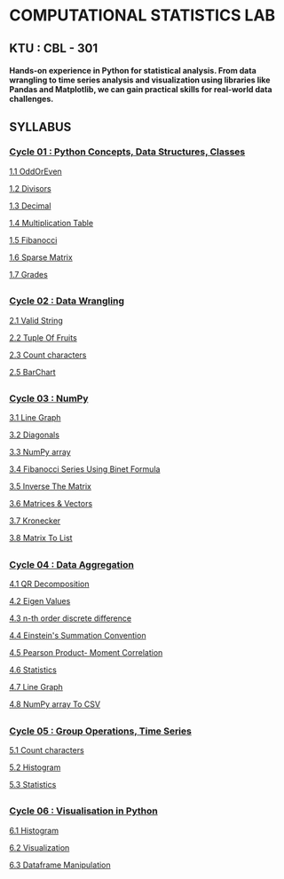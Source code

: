 # COMPUTATIONAL STATISTICS LAB

## KTU : CBL - 301

#### Hands-on experience in Python for statistical analysis. From data wrangling to time series analysis and visualization using libraries like Pandas and Matplotlib, we can gain practical skills for real-world data challenges.

## SYLLABUS

### [Cycle 01 : Python Concepts, Data Structures, Classes](./cycle1)

[1.1 OddOrEven](./cycle1/oddOrEven.py)

[1.2 Divisors](./cycle1/divisors.py)

[1.3 Decimal](./cycle1/diffBase.py)

[1.4 Multiplication Table](./cycle1/multiplicationTable.py)

[1.5 Fibanocci](./cycle1/fibanocci.py)

[1.6 Sparse Matrix](./cycle1/sparse.py)

[1.7 Grades](./cycle1/studGrades.py)

##

### [Cycle 02 : Data Wrangling](./cycle2)

[2.1 Valid String](./cycle2/ValidString.py)

[2.2 Tuple Of Fruits](./cycle2/fruits.py)

[2.3 Count characters](./cycle2/count.py)

[2.5 BarChart](./cycle2/barchart.py)

##

### [Cycle 03 : NumPy](./cycle3)

[3.1 Line Graph](./cycle3/plot.py)

[3.2 Diagonals](./cycle3/diagonals.py)

[3.3 NumPy array](./cycle3/flattening.py)

[3.4 Fibanocci Series Using Binet Formula](./cycle3/Fibanocci.py)

[3.5 Inverse The Matrix](./cycle3/Inverse.py)

[3.6 Matrices & Vectors](./cycle3/Products.py)

[3.7 Kronecker](./cycle3/Kronecker.py)

[3.8 Matrix To List](./cycle3/matrixToList.py)

##

### [Cycle 04 : Data Aggregation](./cycle4)

[4.1 QR Decomposition](./cycle4/QRDecomposition.py)

[4.2 Eigen Values](./cycle4/Eigen.py)

[4.3 n-th order discrete difference](./cycle4/difference.py)

[4.4 Einstein's Summation Convention](./cycle4/Einstein.py)

[4.5 Pearson Product- Moment Correlation](./cycle4/correlation.py)

[4.6 Statistics](./cycle4/statistics.py)

[4.7 Line Graph](./cycle4/lineGraph.py)

[4.8 NumPy array To CSV](./cycle4/array.py)

##

### [Cycle 05 : Group Operations, Time Series](./cycle5)

[5.1 Count characters](./cycle5/fileReading.py)

[5.2 Histogram](./cycle5/histogram.py)

[5.3 Statistics](./cycle5/Statistics.py)

##

### [Cycle 06 : Visualisation in Python](./cycle6)

[6.1 Histogram](./cycle6/histogram.py)

[6.2 Visualization](./cycle6/charts.py)

[6.3 Dataframe Manipulation](./cycle6/dataFrame.py)
